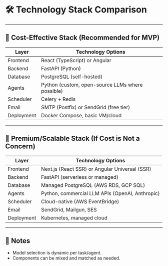 
# 🛠️ Technology Stack Comparison

---

## 🚀 Cost-Effective Stack (Recommended for MVP)

| Layer      | Technology Options                                 |
|-----------|----------------------------------------------------|
| Frontend  | React (TypeScript) or Angular                      |
| Backend   | FastAPI (Python)                                   |
| Database  | PostgreSQL (self-hosted)                           |
| Agents    | Python (custom, open-source LLMs where possible)   |
| Scheduler | Celery + Redis                                     |
| Email     | SMTP (Postfix) or SendGrid (free tier)             |
| Deployment| Docker Compose, basic VM/cloud                     |

---

## 💎 Premium/Scalable Stack (If Cost is Not a Concern)

| Layer      | Technology Options                                 |
|-----------|----------------------------------------------------|
| Frontend  | Next.js (React SSR) or Angular Universal (SSR)     |
| Backend   | FastAPI (serverless or managed)                    |
| Database  | Managed PostgreSQL (AWS RDS, GCP SQL)              |
| Agents    | Python, commercial LLM APIs (OpenAI, Anthropic)    |
| Scheduler | Cloud-native (AWS EventBridge)                     |
| Email     | SendGrid, Mailgun, SES                             |
| Deployment| Kubernetes, managed cloud                          |

---

## 📝 Notes

- Model selection is dynamic per task/agent.
- Components can be mixed and matched as needed.
